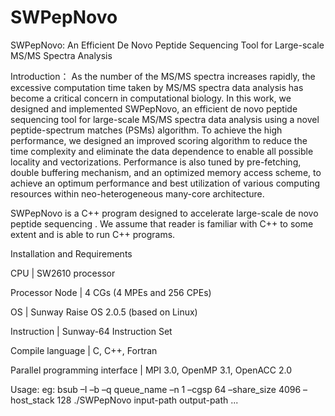 # SWPepNovo
SWPepNovo: An Efficient De Novo Peptide Sequencing Tool for Large-scale MS/MS Spectra Analysis

Introduction： As the number of the MS/MS spectra increases rapidly, the excessive computation time taken by MS/MS spectra data analysis has become a critical concern in computational biology. In this work, we designed and implemented SWPepNovo, an efficient de novo peptide sequencing tool for large-scale MS/MS spectra data analysis using a novel peptide-spectrum matches (PSMs) algorithm. To achieve the high performance, we designed an improved scoring algorithm to reduce the time complexity and eliminate the data dependence to enable all possible locality and vectorizations. Performance is also tuned by pre-fetching, double buffering mechanism, and an optimized memory access scheme, to achieve an optimum performance and best utilization of various computing resources within neo-heterogeneous many-core architecture.

SWPepNovo is a C++ program designed to accelerate large-scale de novo peptide sequencing . We assume that reader is familiar with C++ to some extent and is able to run C++ programs.

Installation and Requirements

CPU | SW2610 processor

Processor Node | 4 CGs (4 MPEs and 256 CPEs)

OS | Sunway Raise OS 2.0.5 (based on Linux)

Instruction | Sunway-64 Instruction Set

Compile language | C, C++, Fortran

Parallel programming interface | MPI 3.0, OpenMP 3.1, OpenACC 2.0

Usage: eg: bsub –I –b –q queue_name –n 1 –cgsp 64 –share_size 4096 –host_stack 128 ./SWPepNovo input-path output-path ...
